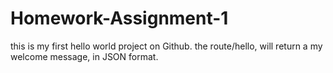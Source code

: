 # Homework-Assignment-1
this is my first hello world project on Github.
the route/hello, will return a my welcome message, in JSON format.
